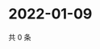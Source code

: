 # 2022-01-09

共 0 条

<!-- BEGIN WEIBO -->
<!-- 最后更新时间 Sun Jan 09 2022 01:17:45 GMT+0800 (China Standard Time) -->

<!-- END WEIBO -->
